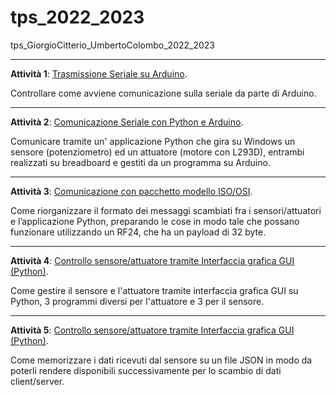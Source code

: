# tps_2022_2023
tps_GiorgioCitterio_UmbertoColombo_2022_2023       

---

**Attività 1**: [Trasmissione Seriale su Arduino](01_TrasmissioneSerialeArduino/01_TrasmissioneSerialeArduino_Relazione.pdf).

Controllare come avviene comunicazione sulla seriale da parte di Arduino.

---

**Attività 2**: [Comunicazione Seriale con Python e Arduino](02_Python-2-Seriale/02_Python_2_Seriale_Relazione.pdf).

Comunicare tramite un' applicazione Python che gira su Windows un sensore (potenziometro)  ed  un  attuatore  (motore  con 
L293D), entrambi realizzati su breadboard e gestiti da un programma su Arduino.

---

**Attività 3**: [Comunicazione con pacchetto modello ISO/OSI](03_Python-3-Pacchetto_livello_3_7_del%20modello_ISO-OSI_su_seriale/03_Python_3_Pacchetto_livello_3_7_modello_ISOOSI_su_seriale_Relazione.pdf).

Come riorganizzare il formato dei messaggi scambiati fra i sensori/attuatori e l’applicazione Python, preparando le cose in modo tale che possano funzionare utilizzando un RF24, che ha un payload di 32 byte.

---

**Attività 4**: [Controllo sensore/attuatore tramite Interfaccia grafica GUI (Python)](04_Python-4-GUI/04_Python_4_GUI_Relazione.pdf).

Come gestire il sensore e l'attuatore tramite interfaccia grafica GUI su Python, 3 programmi diversi per l'attuatore e 3 per il sensore.

---

**Attività 5**: [Controllo sensore/attuatore tramite Interfaccia grafica GUI (Python)](05_Python-5-JSON/05_Python_5_JSON_Relazione.pdf).

Come memorizzare i dati ricevuti dal sensore su un file JSON in modo da poterli rendere disponibili successivamente per lo scambio di dati client/server.